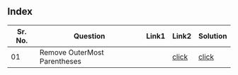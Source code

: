 ## Index 

Sr. No. | Question|Link1 | Link2 | Solution
---|---|---|---|---
01 | Remove OuterMost Parentheses||[click](https://leetcode.com/problems/remove-outermost-parentheses/) | [click](./Solutions/RemoveOutermostParentheses.java) 